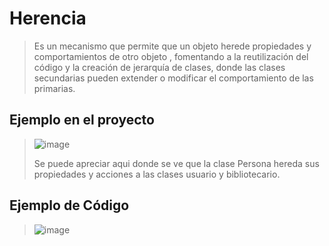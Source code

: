 # Herencia 
> Es un mecanismo que permite que un objeto herede propiedades y comportamientos de otro objeto , fomentando a la reutilización del código y la creación de jerarquía de clases, donde las clases secundarias pueden extender o modificar el comportamiento de las primarias.
## Ejemplo en el proyecto
>![image](https://github.com/user-attachments/assets/fb781dda-ed8f-4d52-825a-89425d7f9735)
>
> Se puede apreciar aqui donde se ve que la clase Persona hereda sus propiedades y acciones a las clases usuario y bibliotecario.
## Ejemplo de Código
>![image](https://github.com/user-attachments/assets/872d8ec3-64b4-4aa3-ba20-2f3e76bb2341)
